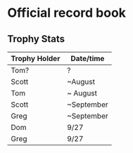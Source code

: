 # Official record book


## Trophy Stats

| Trophy Holder | Date/time |
| - | - |
| Tom? | ? |
| Scott | ~August | 
| Tom | ~ August |
| Scott | ~September| 
| Greg | ~September | 
| Dom | 9/27 |
| Greg | 9/27 |
